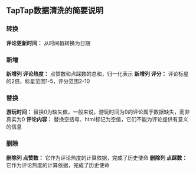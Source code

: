 ## TapTap数据清洗的简要说明



### 转换
  **评论更新时间：** 从时间戳转换为日期


### 新增

 **新增列 评论热度：** 点赞数和点踩数的总和，归一化表示
 **新增列 评分：**	评论标星的2倍，标星范围1-5，评分范围2-10



### 替换

 **游玩时间：** 替换0为缺失值，一般来说，游玩时间为0的评论属于数据缺失，而非真实为0
  **评论内容：** 替换空括号、html标记为空值，它们不能为评论提供有意义的信息
  


### 删除
**删除列 点赞数：** 它作为评论热度的计算依据，完成了历史使命 
**删除列 点踩数：** 它作为评论热度的计算依据，完成了历史使命 
